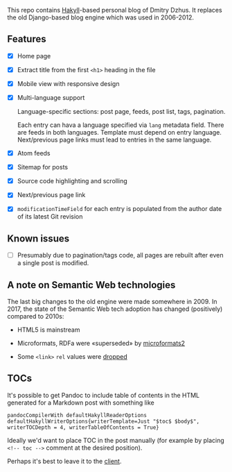 This repo contains [Hakyll][]-based personal blog of Dmitry Dzhus. It
replaces the old Django-based blog engine which was used in 2006-2012.

## Features

- [x] Home page

- [x] Extract title from the first `<h1>` heading in the file

- [x] Mobile view with responsive design

- [x] Multi-language support

    Language-specific sections: post page, feeds, post list, tags,
    pagination.

    Each entry can hava a language specified via `lang` metadata
    field. There are feeds in both languages. Template must depend on
    entry language. Next/previous page links must lead to entries in
    the same language.

- [x] Atom feeds

- [x] Sitemap for posts

- [x] Source code highlighting and scrolling

- [x] Next/previous page link

- [x] `modificationTimeField` for each entry is populated from the
      author date of its latest Git revision

## Known issues

- [ ] Presumably due to pagination/tags code, all pages are rebuilt
      after even a single post is modified.

## A note on Semantic Web technologies

The last big changes to the old engine were made somewhere in 2009. In
2017, the state of the Semantic Web tech adoption has changed
(positively) compared to 2010s:

- HTML5 is mainstream

- Microformats, RDFa were «superseded» by [microformats2][]

- Some `<link>` `rel` values were [dropped][rel-drop]

## TOCs

It's possible to get Pandoc to include table of contents in the HTML
generated for a Markdown post with something like

    pandocCompilerWith defaultHakyllReaderOptions defaultHakyllWriterOptions{writerTemplate=Just "$toc$ $body$", writerTOCDepth = 4, writerTableOfContents = True}

Ideally we'd want to place TOC in the post manually (for example by
placing `<!-- toc -->` comment at the desired position).

Perhaps it's best to leave it to the [client][client-toc].

[client-toc]: https://chrome.google.com/webstore/detail/smart-toc/lifgeihcfpkmmlfjbailfpfhbahhibba
[hakyll]: https://jaspervdj.be/hakyll/index.html
[microformats2]: http://microformats.org/wiki/microformats2
[rel-drop]: http://lists.w3.org/Archives/Public/public-html/2011Feb/att-0481/issue-118-decision.html
